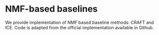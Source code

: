 # NMF-based baselines 

We provide implementation of NMF based baseline methods: CRAFT and ICE. Code is adapted from the official implementation available in Github. 